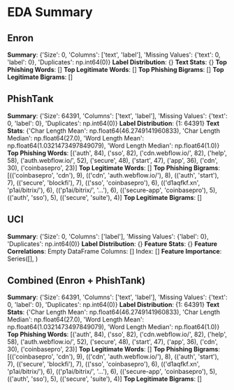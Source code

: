 # EDA Summary

## Enron
**Summary**: {'Size': 0, 'Columns': ['text', 'label'], 'Missing Values': {'text': 0, 'label': 0}, 'Duplicates': np.int64(0)}
**Label Distribution**: {}
**Text Stats**: {}
**Top Phishing Words**: []
**Top Legitimate Words**: []
**Top Phishing Bigrams**: []
**Top Legitimate Bigrams**: []
## PhishTank
**Summary**: {'Size': 64391, 'Columns': ['text', 'label'], 'Missing Values': {'text': 0, 'label': 0}, 'Duplicates': np.int64(0)}
**Label Distribution**: {1: 64391}
**Text Stats**: {'Char Length Mean': np.float64(46.2749141960833), 'Char Length Median': np.float64(27.0), 'Word Length Mean': np.float64(1.0321473497849079), 'Word Length Median': np.float64(1.0)}
**Top Phishing Words**: [('auth', 84), ('sso', 82), ('cdn.webflow.io/', 82), ('help', 58), ('auth.webflow.io/', 52), ('secure', 48), ('start', 47), ('app', 36), ('cdn', 30), ('coinbasepro', 23)]
**Top Legitimate Words**: []
**Top Phishing Bigrams**: [(('coinbasepro', 'cdn'), 9), (('cdn', 'auth.webflow.io/'), 8), (('auth', 'start'), 7), (('secure', 'blockfi'), 7), (('sso', 'coinbasepro'), 6), (('d1aqfkf.xn', 'p1ai/bitrix/'), 6), (('p1ai/bitrix/', '...'), 6), (('secure-app', 'coinbasepro'), 5), (('auth', 'sso'), 5), (('secure', 'suite'), 4)]
**Top Legitimate Bigrams**: []
## UCI
**Summary**: {'Size': 0, 'Columns': ['label'], 'Missing Values': {'label': 0}, 'Duplicates': np.int64(0)}
**Label Distribution**: {}
**Feature Stats**: {}
**Feature Correlations**: 
Empty DataFrame
Columns: []
Index: []
**Feature Importance**: 
Series([], )
## Combined (Enron + PhishTank)
**Summary**: {'Size': 64391, 'Columns': ['text', 'label'], 'Missing Values': {'text': 0, 'label': 0}, 'Duplicates': np.int64(0)}
**Label Distribution**: {1: 64391}
**Text Stats**: {'Char Length Mean': np.float64(46.2749141960833), 'Char Length Median': np.float64(27.0), 'Word Length Mean': np.float64(1.0321473497849079), 'Word Length Median': np.float64(1.0)}
**Top Phishing Words**: [('auth', 84), ('sso', 82), ('cdn.webflow.io/', 82), ('help', 58), ('auth.webflow.io/', 52), ('secure', 48), ('start', 47), ('app', 36), ('cdn', 30), ('coinbasepro', 23)]
**Top Legitimate Words**: []
**Top Phishing Bigrams**: [(('coinbasepro', 'cdn'), 9), (('cdn', 'auth.webflow.io/'), 8), (('auth', 'start'), 7), (('secure', 'blockfi'), 7), (('sso', 'coinbasepro'), 6), (('d1aqfkf.xn', 'p1ai/bitrix/'), 6), (('p1ai/bitrix/', '...'), 6), (('secure-app', 'coinbasepro'), 5), (('auth', 'sso'), 5), (('secure', 'suite'), 4)]
**Top Legitimate Bigrams**: []
